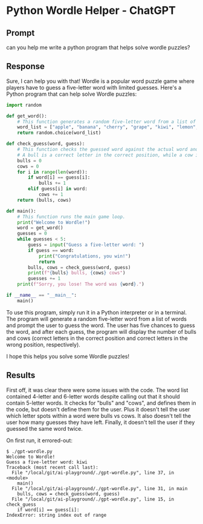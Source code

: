 # Python Wordle Helper - ChatGPT

## Prompt

can you help me write a python program that helps solve wordle puzzles?

## Response

Sure, I can help you with that! Wordle is a popular word puzzle game where players have to guess a five-letter word with limited guesses. Here's a Python program that can help solve Wordle puzzles:

```python
import random

def get_word():
    # This function generates a random five-letter word from a list of words.
    word_list = ["apple", "banana", "cherry", "grape", "kiwi", "lemon", "melon", "orange", "peach", "pear"]
    return random.choice(word_list)

def check_guess(word, guess):
    # This function checks the guessed word against the actual word and returns a tuple of bulls and cows.
    # A bull is a correct letter in the correct position, while a cow is a correct letter in the wrong position.
    bulls = 0
    cows = 0
    for i in range(len(word)):
        if word[i] == guess[i]:
            bulls += 1
        elif guess[i] in word:
            cows += 1
    return (bulls, cows)

def main():
    # This function runs the main game loop.
    print("Welcome to Wordle!")
    word = get_word()
    guesses = 0
    while guesses < 5:
        guess = input("Guess a five-letter word: ")
        if guess == word:
            print("Congratulations, you win!")
            return
        bulls, cows = check_guess(word, guess)
        print(f"{bulls} bulls, {cows} cows")
        guesses += 1
    print(f"Sorry, you lose! The word was {word}.")

if __name__ == "__main__":
    main()
```

To use this program, simply run it in a Python interpreter or in a terminal. The program will generate a random five-letter word from a list of words and prompt the user to guess the word. The user has five chances to guess the word, and after each guess, the program will display the number of bulls and cows (correct letters in the correct position and correct letters in the wrong position, respectively).

I hope this helps you solve some Wordle puzzles!

## Results

First off, it was clear there were some issues with the code. The word list contained 4-letter and 6-letter words despite calling out that it should contain 5-letter words. It checks for "bulls" and "cows", and defines them in the code, but doesn't define them for the user. Plus it doesn't tell the user which letter spots within a word were bulls vs cows. It also doesn't tell the user how many guesses they have left. Finally, it doesn't tell the user if they guessed the same word twice.

On first run, it errored-out:

```text
$ ./gpt-wordle.py 
Welcome to Wordle!
Guess a five-letter word: kiwi
Traceback (most recent call last):
  File "/local/git/ai-playground/./gpt-wordle.py", line 37, in <module>
    main()
  File "/local/git/ai-playground/./gpt-wordle.py", line 31, in main
    bulls, cows = check_guess(word, guess)
  File "/local/git/ai-playground/./gpt-wordle.py", line 15, in check_guess
    if word[i] == guess[i]:
IndexError: string index out of range
```
